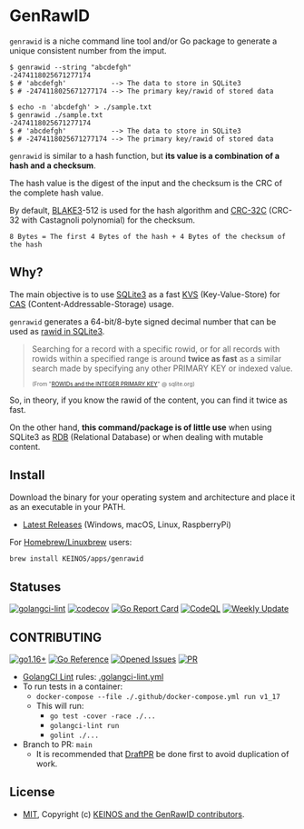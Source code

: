 # GenRawID

`genrawid` is a niche command line tool and/or Go package to generate a unique consistent number from the imput.

```shellsession
$ genrawid --string "abcdefgh"
-2474118025671277174
$ # 'abcdefgh'           --> The data to store in SQLite3
$ # -2474118025671277174 --> The primary key/rawid of stored data
```

```shellsession
$ echo -n 'abcdefgh' > ./sample.txt
$ genrawid ./sample.txt
-2474118025671277174
$ # 'abcdefgh'           --> The data to store in SQLite3
$ # -2474118025671277174 --> The primary key/rawid of stored data
```

`genrawid` is similar to a hash function, but **its value is a combination of a hash and a checksum**.

The hash value is the digest of the input and the checksum is the CRC of the complete hash value.

By default, [BLAKE3](https://en.wikipedia.org/wiki/BLAKE_(hash_function)#BLAKE3)-512 is used for the hash algorithm and [CRC-32C](https://en.wikipedia.org/wiki/Cyclic_redundancy_check#Polynomial_representations_of_cyclic_redundancy_checks) (CRC-32 with Castagnoli polynomial) for the checksum.

```text
8 Bytes = The first 4 Bytes of the hash + 4 Bytes of the checksum of the hash
```

## Why?

The main objective is to use [SQLite3](https://www.sqlite.org/) as a fast [KVS](https://en.wikipedia.org/wiki/Key%E2%80%93value_database) (Key-Value-Store) for [CAS](https://en.wikipedia.org/wiki/Content-addressable_storage) (Content-Addressable-Storage) usage.

`genrawid` generates a 64-bit/8-byte signed decimal number that can be used as [rawid in SQLite3](https://www.sqlite.org/lang_createtable.html#rowid).

> Searching for a record with a specific rowid, or for all records with rowids within a specified range is around **twice as fast** as a similar search made by specifying any other PRIMARY KEY or indexed value.
>
> <sub><sup>(From "[ROWIDs and the INTEGER PRIMARY KEY](https://www.sqlite.org/lang_createtable.html#rowid)" @ sqlite.org)</sup></sub>

So, in theory, if you know the rawid of the content, you can find it twice as fast.

On the other hand, **this command/package is of little use** when using SQLite3 as [RDB](https://en.wikipedia.org/wiki/Relational_database) (Relational Database) or when dealing with mutable content.

## Install

Download the binary for your operating system and architecture and place it as an executable in your PATH.

- [Latest Releases](https://github.com/KEINOS/go-genrawid/releases/latest) (Windows, macOS, Linux, RaspberryPi)

For [Homebrew/Linuxbrew](https://brew.sh/) users:

```bash
brew install KEINOS/apps/genrawid
```

## Statuses

[![golangci-lint](https://github.com/KEINOS/go-genrawid/actions/workflows/golangci-lint.yml/badge.svg)](https://github.com/KEINOS/go-genrawid/actions/workflows/golangci-lint.yml)
[![codecov](https://codecov.io/gh/KEINOS/go-genrawid/branch/main/graph/badge.svg?token=cFoXdcwtaj)](https://codecov.io/gh/KEINOS/go-genrawid)
[![Go Report Card](https://goreportcard.com/badge/github.com/KEINOS/go-genrawid)](https://goreportcard.com/report/github.com/KEINOS/go-genrawid)
[![CodeQL](https://github.com/KEINOS/go-genrawid/actions/workflows/codeQL-analysis.yml/badge.svg)](https://github.com/KEINOS/go-genrawid/actions/workflows/codeQL-analysis.yml)
[![Weekly Update](https://github.com/KEINOS/go-genrawid/actions/workflows/weekly-update.yml/badge.svg)](https://github.com/KEINOS/go-genrawid/actions/workflows/weekly-update.yml)

## CONTRIBUTING

[![go1.16+](https://github.com/KEINOS/go-genrawid/actions/workflows/go-versions.yml/badge.svg)](https://github.com/KEINOS/go-genrawid/actions/workflows/go-versions.yml)
[![Go Reference](https://pkg.go.dev/badge/github.com/KEINOS/go-genrawid.svg)](https://pkg.go.dev/github.com/KEINOS/go-genrawid/ "View document")
[![Opened Issues](https://img.shields.io/github/issues/KEINOS/go-genrawid?color=lightblue&logo=github)](https://github.com/KEINOS/go-genrawid/issues "opened issues")
[![PR](https://img.shields.io/github/issues-pr/KEINOS/go-genrawid?color=lightblue&logo=github)](https://github.com/KEINOS/go-genrawid/pulls "Pull Requests")

- [GolangCI Lint](https://golangci-lint.run/) rules: [.golangci-lint.yml](https://github.com/KEINOS/go-genrawid/blob/main/.golangci.yml)
- To run tests in a container:
  - `docker-compose --file ./.github/docker-compose.yml run v1_17`
  - This will run:
    - `go test -cover -race ./...`
    - `golangci-lint run`
    - `golint ./...`
- Branch to PR: `main`
  - It is recommended that [DraftPR](https://github.blog/2019-02-14-introducing-draft-pull-requests/) be done first to avoid duplication of work.

## License

- [MIT](https://github.com/KEINOS/go-genrawid/blob/main/LICENSE), Copyright (c) [KEINOS and the GenRawID contributors](https://github.com/KEINOS/go-genrawid/graphs/contributors).
